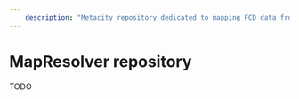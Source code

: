 ```yaml
---
    description: "Metacity repository dedicated to mapping FCD data from simplified net to CEDA network."
---
```



# MapResolver repository
TODO